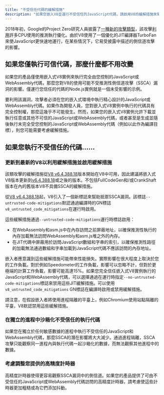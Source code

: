 ```yaml
---
title: "不受信任代碼的緩解措施"
description: "如果您嵌入V8並運行不受信任的JavaScript代碼，請啟用V8的緩解措施來幫助防範推測性側信道攻擊。"
---
```

2018年初，Google的Project Zero研究人員披露了[一種新的攻擊類型](https://googleprojectzero.blogspot.com/2018/01/reading-privileged-memory-with-side.html)，該攻擊[利用](https://security.googleblog.com/2018/01/more-details-about-mitigations-for-cpu_4.html)許多CPU使用的推測執行優化。由於V8使用了一個優化的JIT編譯器TurboFan來使JavaScript更快速地運行，在某些情況下，它易受披露中描述的側信道攻擊的影響。

## 如果您僅執行可信代碼，那麼什麼都不用改變

如果您的產品僅使用嵌入式V8實例來執行完全由您控制的JavaScript或WebAssembly代碼，那麼您對V8的使用可能不受推測性側信道攻擊（SSCA）漏洞的影響。僅運行您信任的代碼的Node.js實例就是一個未受影響的示例。

要利用該漏洞，攻擊者必須在您的嵌入式環境中執行精心設計的JavaScript或WebAssembly代碼。如果作為開發人員，您對嵌入式V8實例中執行的代碼具有完全控制權，那麼這幾乎不可能發生。然而，如果您的嵌入式V8實例允許下載並執行任意或其他不可信的JavaScript或WebAssembly代碼，或者甚至是生成並隨後執行未完全受您控制的JavaScript或WebAssembly代碼（例如以此作為編譯目標），則您可能需要考慮緩解措施。

## 如果您執行不受信任的代碼……

### 更新到最新的V8以利用緩解措施並啟用緩解措施

該類攻擊的緩解措施從[V8 v6.4.388.18](https://chromium.googlesource.com/v8/v8/+/e6eddfe4d1ed9d96b453d14b84ac19769388d8b1)版本開始在V8中可用，因此建議將嵌入式V8版本更新到[v6.4.388.18](https://chromium.googlesource.com/v8/v8/+/e6eddfe4d1ed9d96b453d14b84ac19769388d8b1)或之後的版本。不包括FullCodeGen和/或CrankShaft版本在內的舊版本V8不具備SSCA的緩解措施。

從[V8 v6.4.388.18](https://chromium.googlesource.com/v8/v8/+/e6eddfe4d1ed9d96b453d14b84ac19769388d8b1)起，V8引入了一個新標誌來幫助抵禦SSCA漏洞。該標誌`--untrusted-code-mitigations`默認通過編譯時的GN標誌`v8_untrusted_code_mitigations`在運行時啟用。

這些緩解措施通過`--untrusted-code-mitigations`運行時標誌啟用：

- 在WebAssembly和asm.js中在內存訪問之前屏蔽地址，以確保推測性執行的內存加載無法訪問WebAssembly和asm.js堆之外的內存。
- 在JIT代碼中屏蔽用於訪問JavaScript數組和字串的索引，以確保推測性路徑的加載無法通過數組和字串加載到JavaScript代碼不應該訪問的內存地址。

嵌入者應意識到這些緩解措施可能帶來性能損失。實際影響在很大程度上取決於您的工作負載。對於例如Speedometer的工作負載，影響可以忽略不計，但對於更極端的計算工作負載，影響可能高達15%。如果您完全信任嵌入式V8實例執行的JavaScript和WebAssembly代碼，可以選擇通過在運行時指定`--no-untrusted-code-mitigations`標誌來禁用這些JIT緩解措施。可以使用`v8_untrusted_code_mitigations` GN標誌在編譯時啟用或禁用緩解措施。

請注意，在假設嵌入者將使用進程隔離的平臺上，例如Chromium使用站點隔離的平臺，V8默認禁用這些緩解措施。

### 在獨立的進程中沙箱化不受信任的執行代碼

如果您在獨立於任何敏感數據的進程中執行不受信任的JavaScript和WebAssembly代碼，那麼SSCA的潛在影響將大大減少。通過進程隔離，SSCA攻擊只能觀察同一進程內與執行代碼一起沙箱化的數據，而無法觀察其他進程中的數據。

### 考慮調整您提供的高精度計時器

高精度計時器使得更容易觀察SSCA漏洞中的側信道。如果您的產品提供了可由不受信任的JavaScript或WebAssembly代碼訪問的高精度計時器，請考慮使這些計時器更加粗糙或為它們添加抖動。
